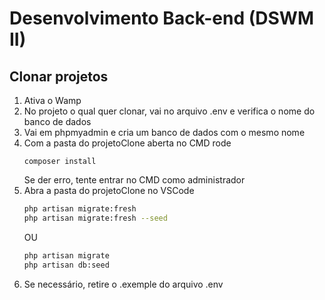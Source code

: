 # Desenvolvimento Back-end (DSWM II)
## Clonar projetos
1. Ativa o Wamp
2. No projeto o qual quer clonar, vai no arquivo .env e verifica o nome do banco de dados
3. Vai em phpmyadmin e cria um banco de dados com o mesmo nome
4. Com a pasta do projetoClone aberta no CMD rode
   ```CMD
   composer install
   ```
   Se der erro, tente entrar no CMD como administrador
5. Abra a pasta do projetoClone no VSCode
   ```bash
   php artisan migrate:fresh
   php artisan migrate:fresh --seed
   ```
   OU
   ```bash
   php artisan migrate
   php artisan db:seed
   ```
6. Se necessário, retire o .exemple do arquivo .env
   
